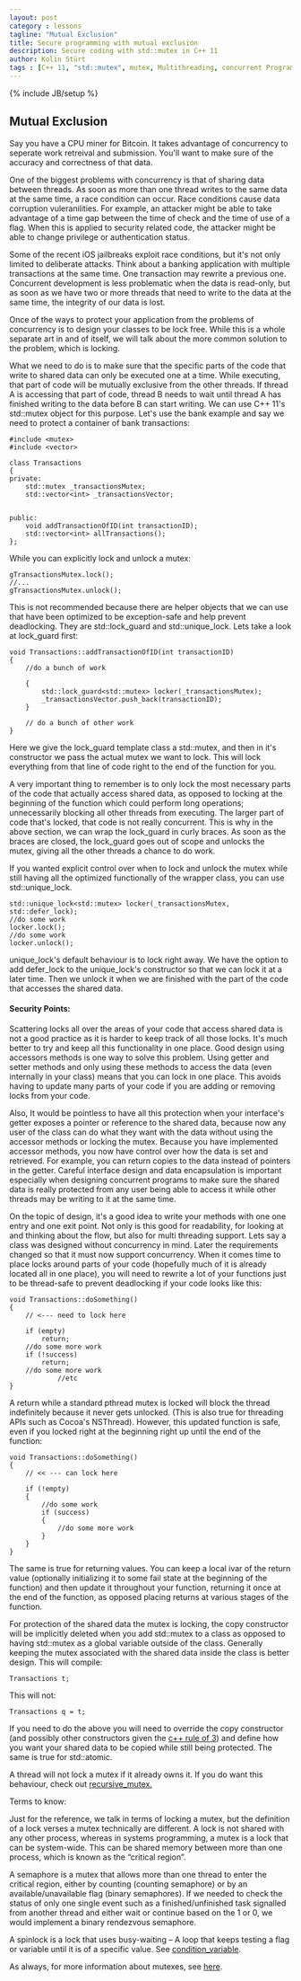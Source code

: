 ```yaml
---
layout: post
category : lessons
tagline: "Mutual Exclusion"
title: Secure programming with mutual exclusion
description: Secure coding with std::mutex in C++ 11
author: Kolin Stürt
tags : [C++ 11, "std::mutex", mutex, Multithreading, concurrent Programming]
---
```

{% include JB/setup %}

## Mutual Exclusion

Say you have a CPU miner for Bitcoin. It takes advantage of concurrency to seperate work retreival and submission. You'll want to make sure of the accuracy and correctness of that data.

One of the biggest problems with concurrency is that of sharing data between threads. As soon as more than one thread writes to the same data at the same time, a race condition can occur. Race conditions cause data corruption vuleranilities. For example, an attacker might be able to take advantage of a time gap between the time of check and the time of use of a flag. When this is applied to security related code, the attacker might be able to change privilege or authentication status.

Some of the recent iOS jailbreaks exploit race conditions, but it's not only limited to deliberate attacks. Think about a banking application with multiple transactions at the same time. One transaction may rewrite a previous one. Concurrent development is less problematic when the data is read-only, but as soon as we have two or more threads that need to write to the data at the same time, the integrity of our data is lost. 

Once of the ways to protect your application from the problems of concurrency is to design your classes to be lock free. While this is a whole separate art in and of itself, we will talk about the more common solution to the problem, which is locking.

What we need to do is to make sure that the specific parts of the code that write to shared data can only be executed one at a time. While executing, that part of code will be mutually exclusive from the other threads. If thread A is accessing that part of code, thread B needs to wait until thread A has finished writing to the data before B can start writing. We can use C++ 11's std::mutex object for this purpose. Let's use the bank example and say we need to protect a container of bank transactions:

	#include <mutex>
	#include <vector>
	
	class Transactions
	{
	private:
	    std::mutex _transactionsMutex;
	    std::vector<int> _transactionsVector;
	    
	    
	public:
	    void addTransactionOfID(int transactionID);
	    std::vector<int> allTransactions();
	};


While you can explicitly lock and unlock a mutex:

	gTransactionsMutex.lock();
	//...
	gTransactionsMutex.unlock();

This is not recommended because there are helper objects that we can use that have been optimized to be exception-safe and help prevent deadlocking. They are std::lock_guard and std::unique_lock. Lets take a look at lock_guard first:

	void Transactions::addTransactionOfID(int transactionID)
	{
	    //do a bunch of work
	    
	    {
	        std::lock_guard<std::mutex> locker(_transactionsMutex);
	        _transactionsVector.push_back(transactionID);
	    }
	    
	    // do a bunch of other work
	}

Here we give the lock_guard template class a std::mutex, and then in it's constructor we pass the actual mutex we want to lock. This will lock everything from that line of code right to the end of the function for you. 

A very important thing to remember is to only lock the most necessary parts of the code that actually access shared data, as opposed to locking at the beginning of the function which could perform long operations; unnecessarily blocking all other threads from executing. The larger part of code that's locked, that code is not really concurrent. This is why in the above section, we can wrap the lock_guard in curly braces. As soon as the braces are closed, the lock_guard goes out of scope and unlocks the mutex, giving all the other threads a chance to do work.

If you wanted explicit control over when to lock and unlock the mutex while still having all the optimized functionally of the wrapper class, you can use std::unique_lock.

	std::unique_lock<std::mutex> locker(_transactionsMutex, std::defer_lock);
	//do some work
	locker.lock();
	//do some work
	locker.unlock();

unique_lock's default behaviour is to lock right away. We have the option to add defer_lock to the unique_lock's constructor so that we can lock it at a later time. Then we unlock it when we are finished with the part of the code that accesses the shared data.

#### Security Points:


Scattering locks all over the areas of your code that access shared data is not a good practice as it is harder to keep track of all those locks. It's much better to try and keep all this functionality in one place. Good design using accessors methods is one way to solve this problem. Using getter and setter methods and only using these methods to access the data (even internally in your class) means that you can lock in one place. This avoids having to update many parts of your code if you are adding or removing locks from your code.

Also, It would be pointless to have all this protection when your interface's getter exposes a pointer or reference to the shared data, because now any user of the class can do what they want with the data without using the accessor methods or locking the mutex. Because you have implemented accessor methods, you now have control over how the data is set and retrieved. For example, you can return copies to the data instead of pointers in the getter. Careful interface design and data encapsulation is important especially when designing concurrent programs to make sure the shared data is really protected from any user being able to access it while other threads may be writing to it at the same time.

On the topic of design, it's a good idea to write your methods with one one entry and one exit point. Not only is this good for readability, for looking at and thinking about the flow, but also for multi threading support. Lets say a class was designed without concurrency in mind. Later the requirements changed so that it must now support concurrency. When it comes time to place locks around parts of your code (hopefully much of it is already located all in one place), you will need to rewrite a lot of your functions just to be thread-safe to prevent deadlocking if your code looks like this:

	void Transactions::doSomething()
	{
	    // <--- need to lock here
	    
		if (empty)
			return;
		//do some more work
		if (!success)
			return;
		//do some more work
	            //etc
	}

A return while a standard pthread mutex is locked will block the thread indefinitely because it never gets unlocked. (This is also true for threading APIs such as Cocoa's NSThread). However, this updated function is safe, even if you locked right at the beginning right up until the end of the function:

	void Transactions::doSomething()
	{
	    // << --- can lock here
	    
		if (!empty)
		{
			//do some work
			if (success)
			{
				//do some more work
			}
		}
	}

The same is true for returning values. You can keep a local ivar of the return value (optionally initializing it to some fail state at the beginning of the function) and then update it throughout your function, returning it once at the end of the function, as opposed placing returns at various stages of the function.

For protection of the shared data the mutex is locking, the copy constructor will be implicitly deleted when you add std::mutex to a class as opposed to having std::mutex as a global variable outside of the class. Generally keeping the mutex associated with the shared data inside the class is better design. This will compile:

	Transactions t;

This will not:

	Transactions q = t;

If you need to do the above you will need to override the copy constructor (and possibly other constructors given the [c++ rule of 3](https://en.wikipedia.org/wiki/Rule_of_three_%28C%2B%2B_programming%29)) and define how you want your shared data to be copied while still being protected. The same is true for std::atomic.

A thread will not lock a mutex if it already owns it. If you do want this behaviour, check out [recursive_mutex.](http://en.cppreference.com/w/cpp/thread/recursive_mutex)

Terms to know:

Just for the reference, we talk in terms of locking a mutex, but the definition of a lock verses a mutex technically are different. A lock is not shared with any other process, whereas in systems programming, a mutex is a lock that can be system-wide. This can be shared memory between more than one process, which is known as the “critical region”.

A semaphore is a mutex that allows more than one thread to enter the critical region, either by counting (counting semaphore) or by an available/unavailable flag (binary semaphores). If we needed to check the status of only one single event such as a finished/unfinished task signalled from another thread and either wait or continue based on the 1 or 0, we would implement a binary rendezvous semaphore.

A spinlock is a lock that uses busy-waiting – A loop that keeps testing a flag or variable until it is of a specific value. See [condition_variable](https://collinbstuart.github.io/lessons/2014/03/01/condition/).

As always, for more information about mutexes, see [here](http://en.cppreference.com/w/cpp/thread/mutex).
